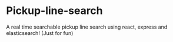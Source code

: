 # Pickup-line-search
A real time searchable pickup line search using react, express and elasticsearch! (Just for fun)
